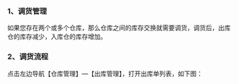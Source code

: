 ### 1、调货管理

如果您存在两个或多个仓库，那么仓库之间的库存交换就需要调货，调货后，出库仓的库存减少，入库仓的库存增加。



### 2、调货流程

点击左边导航【仓库管理】—【出库管理】，打开出库单列表，如下图：

